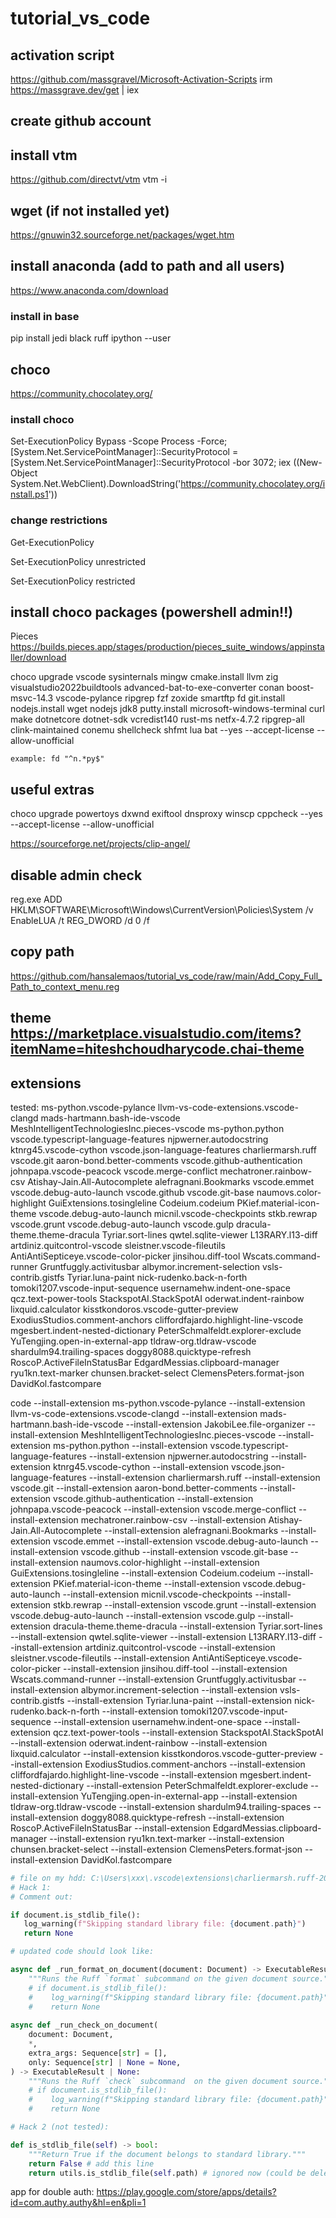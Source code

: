 # tutorial_vs_code

## activation script
https://github.com/massgravel/Microsoft-Activation-Scripts
irm https://massgrave.dev/get | iex

## create github account

## install vtm 
https://github.com/directvt/vtm
vtm -i

## wget (if not installed yet)
https://gnuwin32.sourceforge.net/packages/wget.htm

## install anaconda (add to path and all users)
https://www.anaconda.com/download

### install in base 
pip install jedi black ruff ipython --user

## choco 
https://community.chocolatey.org/

### install choco 
Set-ExecutionPolicy Bypass -Scope Process -Force; [System.Net.ServicePointManager]::SecurityProtocol = [System.Net.ServicePointManager]::SecurityProtocol -bor 3072; iex ((New-Object System.Net.WebClient).DownloadString('https://community.chocolatey.org/install.ps1'))

### change restrictions

Get-ExecutionPolicy 

Set-ExecutionPolicy unrestricted

Set-ExecutionPolicy restricted


## install choco packages (powershell admin!!)

Pieces https://builds.pieces.app/stages/production/pieces_suite_windows/appinstaller/download

choco upgrade vscode sysinternals mingw cmake.install llvm zig visualstudio2022buildtools advanced-bat-to-exe-converter conan boost-msvc-14.3 vscode-pylance ripgrep fzf zoxide smartftp fd git.install nodejs.install wget nodejs jdk8 putty.install microsoft-windows-terminal curl make dotnetcore dotnet-sdk vcredist140 rust-ms netfx-4.7.2 ripgrep-all clink-maintained conemu shellcheck shfmt lua bat --yes --accept-license --allow-unofficial

```
example: fd "^n.*py$"
```

## useful extras 



choco upgrade powertoys dxwnd exiftool dnsproxy winscp cppcheck --yes --accept-license --allow-unofficial


https://sourceforge.net/projects/clip-angel/

## disable admin check 

reg.exe ADD HKLM\SOFTWARE\Microsoft\Windows\CurrentVersion\Policies\System /v EnableLUA /t REG_DWORD /d 0 /f

## copy path 

https://github.com/hansalemaos/tutorial_vs_code/raw/main/Add_Copy_Full_Path_to_context_menu.reg

## theme https://marketplace.visualstudio.com/items?itemName=hiteshchoudharycode.chai-theme

## extensions

tested: 
ms-python.vscode-pylance
llvm-vs-code-extensions.vscode-clangd
mads-hartmann.bash-ide-vscode
MeshIntelligentTechnologiesInc.pieces-vscode
ms-python.python
vscode.typescript-language-features
njpwerner.autodocstring
ktnrg45.vscode-cython
vscode.json-language-features
charliermarsh.ruff
vscode.git
aaron-bond.better-comments
vscode.github-authentication
johnpapa.vscode-peacock
vscode.merge-conflict
mechatroner.rainbow-csv
Atishay-Jain.All-Autocomplete
alefragnani.Bookmarks
vscode.emmet
vscode.debug-auto-launch
vscode.github
vscode.git-base
naumovs.color-highlight
GuiExtensions.tosingleline
Codeium.codeium
PKief.material-icon-theme
vscode.debug-auto-launch
micnil.vscode-checkpoints
stkb.rewrap
vscode.grunt
vscode.debug-auto-launch
vscode.gulp
dracula-theme.theme-dracula
Tyriar.sort-lines
qwtel.sqlite-viewer
L13RARY.l13-diff
artdiniz.quitcontrol-vscode
sleistner.vscode-fileutils
AntiAntiSepticeye.vscode-color-picker
jinsihou.diff-tool
Wscats.command-runner
Gruntfuggly.activitusbar
albymor.increment-selection
vsls-contrib.gistfs
Tyriar.luna-paint
nick-rudenko.back-n-forth
tomoki1207.vscode-input-sequence
usernamehw.indent-one-space
qcz.text-power-tools
StackspotAI.StackSpotAI
oderwat.indent-rainbow
lixquid.calculator
kisstkondoros.vscode-gutter-preview
ExodiusStudios.comment-anchors
cliffordfajardo.highlight-line-vscode
mgesbert.indent-nested-dictionary
PeterSchmalfeldt.explorer-exclude
YuTengjing.open-in-external-app
tldraw-org.tldraw-vscode
shardulm94.trailing-spaces
doggy8088.quicktype-refresh
RoscoP.ActiveFileInStatusBar
EdgardMessias.clipboard-manager
ryu1kn.text-marker
chunsen.bracket-select
ClemensPeters.format-json
DavidKol.fastcompare

code --install-extension ms-python.vscode-pylance --install-extension llvm-vs-code-extensions.vscode-clangd --install-extension mads-hartmann.bash-ide-vscode --install-extension JakobiLee.file-organizer --install-extension MeshIntelligentTechnologiesInc.pieces-vscode --install-extension ms-python.python --install-extension vscode.typescript-language-features --install-extension njpwerner.autodocstring --install-extension ktnrg45.vscode-cython --install-extension vscode.json-language-features --install-extension charliermarsh.ruff --install-extension vscode.git --install-extension aaron-bond.better-comments --install-extension vscode.github-authentication --install-extension johnpapa.vscode-peacock --install-extension vscode.merge-conflict --install-extension mechatroner.rainbow-csv --install-extension Atishay-Jain.All-Autocomplete --install-extension alefragnani.Bookmarks --install-extension vscode.emmet --install-extension vscode.debug-auto-launch --install-extension vscode.github --install-extension vscode.git-base --install-extension naumovs.color-highlight --install-extension GuiExtensions.tosingleline --install-extension Codeium.codeium --install-extension PKief.material-icon-theme --install-extension vscode.debug-auto-launch --install-extension micnil.vscode-checkpoints --install-extension stkb.rewrap --install-extension vscode.grunt --install-extension vscode.debug-auto-launch --install-extension vscode.gulp --install-extension dracula-theme.theme-dracula --install-extension Tyriar.sort-lines --install-extension qwtel.sqlite-viewer --install-extension L13RARY.l13-diff --install-extension artdiniz.quitcontrol-vscode --install-extension sleistner.vscode-fileutils --install-extension AntiAntiSepticeye.vscode-color-picker --install-extension jinsihou.diff-tool --install-extension Wscats.command-runner --install-extension Gruntfuggly.activitusbar --install-extension albymor.increment-selection --install-extension vsls-contrib.gistfs --install-extension Tyriar.luna-paint --install-extension nick-rudenko.back-n-forth --install-extension tomoki1207.vscode-input-sequence --install-extension usernamehw.indent-one-space --install-extension qcz.text-power-tools --install-extension StackspotAI.StackSpotAI --install-extension oderwat.indent-rainbow --install-extension lixquid.calculator --install-extension kisstkondoros.vscode-gutter-preview --install-extension ExodiusStudios.comment-anchors --install-extension cliffordfajardo.highlight-line-vscode --install-extension mgesbert.indent-nested-dictionary --install-extension PeterSchmalfeldt.explorer-exclude --install-extension YuTengjing.open-in-external-app --install-extension tldraw-org.tldraw-vscode --install-extension shardulm94.trailing-spaces --install-extension doggy8088.quicktype-refresh --install-extension RoscoP.ActiveFileInStatusBar --install-extension EdgardMessias.clipboard-manager --install-extension ryu1kn.text-marker --install-extension chunsen.bracket-select --install-extension ClemensPeters.format-json --install-extension DavidKol.fastcompare


```python 
# file on my hdd: C:\Users\xxx\.vscode\extensions\charliermarsh.ruff-2024.2.0-win32-x64\bundled\libs\ruff_lsp\server.py
# Hack 1:
# Comment out:

if document.is_stdlib_file():
   log_warning(f"Skipping standard library file: {document.path}")
   return None

# updated code should look like:

async def _run_format_on_document(document: Document) -> ExecutableResult | None:
    """Runs the Ruff `format` subcommand on the given document source."""
    # if document.is_stdlib_file():
    #    log_warning(f"Skipping standard library file: {document.path}")
    #    return None
	
async def _run_check_on_document(
    document: Document,
    *,
    extra_args: Sequence[str] = [],
    only: Sequence[str] | None = None,
) -> ExecutableResult | None:
    """Runs the Ruff `check` subcommand  on the given document source."""
    # if document.is_stdlib_file():
    #    log_warning(f"Skipping standard library file: {document.path}")
    #    return None

# Hack 2 (not tested):

def is_stdlib_file(self) -> bool:
	"""Return True if the document belongs to standard library."""
	return False # add this line
	return utils.is_stdlib_file(self.path) # ignored now (could be deleted)
```


app for double auth:
https://play.google.com/store/apps/details?id=com.authy.authy&hl=en&pli=1
